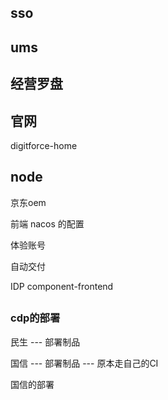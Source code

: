 
## sso

## ums

##  经营罗盘

## 官网

digitforce-home

## node


京东oem

前端 nacos 的配置

体验账号

自动交付

IDP
component-frontend


## 

### cdp的部署

民生  --- 部署制品 

国信  --- 部署制品 --- 原本走自己的CI

国信的部署 










